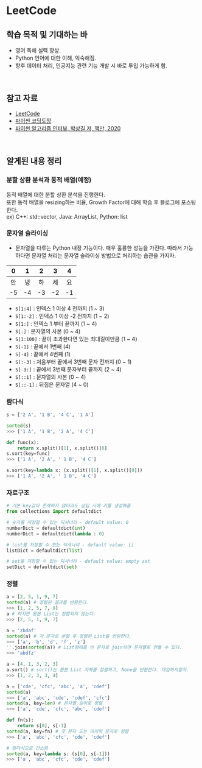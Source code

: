 # LeetCode

## 학습 목적 및 기대하는 바

- 영어 독해 실력 향상.
- Python 언어에 대한 이해, 익숙해짐.
- 향후 데이터 처리, 인공지능 관련 기능 개발 시 바로 투입 가능하게 함.



<br>



## 참고 자료

- [LeetCode](https://leetcode.com/)
- [파이썬 코딩도장](https://dojang.io/course/view.php?id=7)
- [파이썬 알고리즘 인터뷰, 박상길 저, 책만, 2020](http://www.kyobobook.co.kr/product/detailViewKor.laf?mallGb=KOR&ejkGb=KOR&barcode=9791189909178)



<br>



## 알게된 내용 정리

### 분할 상환 분석과 동적 배열(예정)

동적 배열에 대한 분할 상환 분석을 진행한다.   
또한 동적 배열을 resizing하는 비율, Growth Factor에 대해 학습 후 블로그에 포스팅한다.   
ex) C++: std::vector, Java: ArrayList, Python: list   

### 문자열 슬라이싱
- 문자열을 다루는 Python 내장 기능이다. 매우 훌륭한 성능을 가진다. 따라서 가능하다면 문자열 처리는 문자열 슬라이싱 방법으로 처리하는 습관을 가지자.    

|  0   |  1   |  2   |  3   |  4   |
| :--: | :--: | :--: | :--: | :--: |
|  안  |  녕  |  하  |  세  |  요  |
|  -5  |  -4  |  -3  |  -2  |  -1  |

- `S[1:4]` : 인덱스 1 이상 4 전까지 (1 ~ 3)
- `S[1:-2]` : 인덱스 1 이상 -2 전까지 (1 ~ 2)
- `S[1:]` : 인덱스 1 부터 끝까지 (1 ~ 4)
- `S[:]` : 문자열의 사본 (0 ~ 4)
- `S[1:100]` : 끝이 초과한다면 있는 최대길이만큼 (1 ~ 4)
- `S[-1]` : 끝에서 1번째 (4)
- `S[-4]` : 끝에서 4번째 (1)
- `S[:-3]` : 처음부터 끝에서 3번째 문자 전까지 (0 ~ 1)
- `S[-3:]` : 끝에서 3번째 문자부터 끝까지 (2 ~ 4)
- `S[::1]` : 문자열의 사본 (0 ~ 4)
- `S[::-1]` : 뒤집은 문자열 (4 ~ 0)

### 람다식

```python
s = ['2 A', '1 B', '4 C', '1 A']

sorted(s)
>>> ['1 A', '1 B', '2 A', '4 C']

def func(x):
    return x.split()[1], x.split()[0]
s.sort(key=func)
>>> ['1 A', '2 A', ' 1 B', '4 C']

s.sort(key=lambda x: (x.split()[1], x.split()[0]))
>>> ['1 A', '2 A', ' 1 B', '4 C']
```

### 자료구조

```python
# 기본 key값이 존재하지 않더라도 삽입 시에 키를 생성해줌
from collections import defaultdict

# 숫자를 저장할 수 있는 딕셔너리 - default value: 0
numberDict = defaultdict(int)
numberDict = defaultdict(lambda : 0)

# list를 저장할 수 있는 딕셔너리 - default value: []
listDict = defaultdict(list)

# set을 저장할 수 있는 딕셔너리 - default value: empty set
setDict = defaultdict(set)
```

### 정렬

```python
a = [2, 5, 1, 9, 7]
sorted(a) # 정렬된 결과를 반환한다.
>>> [1, 2, 5, 7, 9]
a # 하지만 원본 List는 정렬되지 않는다.
>>> [2, 5, 1, 9, 7]

a = 'zbdaf'
sorted(a) # 각 문자로 분할 후 정렬된 List를 반환한다.
>>> ['a', 'b', 'd', 'f', 'z']
''.join(sorted(a)) # List형태를 빈 문자로 join하면 문자열로 만들 수 있다.
>>> 'abdfz'

a = [4, 1, 3, 2, 3]
a.sort() # sort()는 원본 List 자체를 정렬하고, None을 반환한다. 대입하지말자.
>>> [1, 2, 3, 3, 4]

a = ['cde', 'cfc', 'abc', 'a', 'cdef']
sorted(a)
>>> ['a', 'abc', 'cde', 'cdef', 'cfc']
sorted(a, key=len) # 문자열 길이로 정렬
>>> ['a', 'cde', 'cfc', 'abc', 'cdef']

def fn(s):
    return s[0], s[-1]
sorted(a, key=fn) # 첫 문자 또는 마지막 문자로 정렬
>>> ['a', 'abc', 'cfc', 'cde', 'cdef']

# 람다식으로 간소화
sorted(a, key=lambda s: (s[0], s[-1]))
>>> ['a', 'abc', 'cfc', 'cde', 'cdef']
```